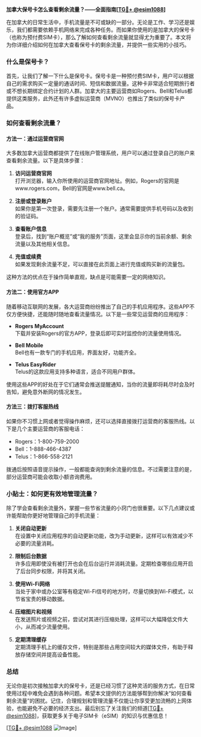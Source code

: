 **加拿大保号卡怎么查看剩余流量？——全面指南[[TG💪+ @esim1088](https://t.me/s/esim1088)]**

在加拿大的日常生活中，手机流量是不可或缺的一部分。无论是工作、学习还是娱乐，我们都需要依赖手机网络来完成各种任务。而如果你使用的是加拿大的保号卡（也称为预付费SIM卡），那么了解如何查看剩余流量就显得尤为重要了。本文将为你详细介绍如何在加拿大查看保号卡的剩余流量，并提供一些实用的小技巧。

### 什么是保号卡？

首先，让我们了解一下什么是保号卡。保号卡是一种预付费SIM卡，用户可以根据自己的需求购买一定量的通话时间、短信和数据流量。这种卡非常适合短期旅行者或不想长期绑定合约计划的人群。加拿大的主要运营商如Rogers、Bell和Telus都提供这类服务，此外还有许多虚拟运营商（MVNO）也推出了类似的保号卡产品。

### 如何查看剩余流量？

#### 方法一：通过运营商官网

大多数加拿大运营商都提供了在线账户管理系统，用户可以通过登录自己的账户来查看剩余流量。以下是具体步骤：

1. **访问运营商官网**  
   打开浏览器，输入你所使用的运营商官网地址。例如，Rogers的官网是www.rogers.com，Bell的官网是www.bell.ca。

2. **注册或登录账户**  
   如果你是第一次登录，需要先注册一个账户。通常需要提供手机号码以及收到的验证码。

3. **查看账户信息**  
   登录后，找到“账户概览”或“我的服务”页面，这里会显示你的当前余额、剩余流量以及其他相关信息。

4. **充值或续费**  
   如果发现剩余流量不足，可以直接在此页面上进行充值或购买新的流量包。

这种方法的优点在于操作简单直观，缺点是可能需要一定的网络知识。

#### 方法二：使用官方APP

随着移动互联网的发展，各大运营商纷纷推出了自己的手机应用程序。这些APP不仅方便快捷，还能随时随地查看流量情况。以下是一些常见运营商的应用程序：

- **Rogers MyAccount**  
  下载并安装Rogers的官方APP，登录后即可实时监控你的流量使用情况。

- **Bell Mobile**  
  Bell也有一款专门的手机应用，界面友好，功能齐全。

- **Telus EasyRider**  
  Telus的这款应用支持多种语言，适合不同用户群体。

使用这些APP的好处在于它们通常会推送提醒通知，当你的流量即将耗尽时会及时告知，避免意外断网的情况发生。

#### 方法三：拨打客服热线

如果你不习惯上网或者觉得操作麻烦，还可以选择直接拨打运营商的客服热线。以下是几个主要运营商的客服电话：

- Rogers：1-800-759-2000  
- Bell：1-888-466-4387  
- Telus：1-866-558-2121  

拨通后按照语音提示操作，一般都能查询到剩余流量的信息。不过需要注意的是，部分运营商可能会收取小额咨询费用。

### 小贴士：如何更有效地管理流量？

除了学会查看剩余流量外，掌握一些节省流量的小窍门也很重要。以下几点建议或许能帮助你更好地管理自己的手机流量：

1. **关闭自动更新**  
   在设置中关闭应用程序的自动更新功能，改为手动更新，这样可以有效减少不必要的流量消耗。

2. **限制后台数据**  
   许多应用即使没有被打开也会在后台运行并消耗流量。定期检查哪些应用开启了后台同步权限，并将其关闭。

3. **使用Wi-Fi网络**  
   当处于家中或办公室等有稳定Wi-Fi信号的地方时，尽量切换到Wi-Fi模式，以节省宝贵的移动数据。

4. **压缩图片和视频**  
   在发送照片或视频之前，尝试对其进行压缩处理，这样可以大幅降低文件大小，从而减少流量使用。

5. **定期清理缓存**  
   定期清理手机上的缓存文件，特别是那些占用空间较大的媒体文件，有助于释放存储空间并提高设备性能。

### 总结

无论你是初次接触加拿大的保号卡，还是已经习惯了这种灵活的服务方式，在日常使用过程中难免会遇到各种问题。希望本文提供的方法能够帮到你解决“如何查看剩余流量”的困扰。记住，合理规划和管理流量不仅能让你享受更加流畅的上网体验，也能避免不必要的经济支出。最后别忘了关注我们的频道[[TG💪+ @esim1088](https://t.me/s/esim1088)]，获取更多关于电子SIM卡（eSIM）的知识与优惠信息！

[[TG💪+ @esim1088](https://t.me/s/esim1088) ![Image](https://i.postimg.cc/4NQfJmqS/Snipaste-2025-05-13-00-14-12.png)]